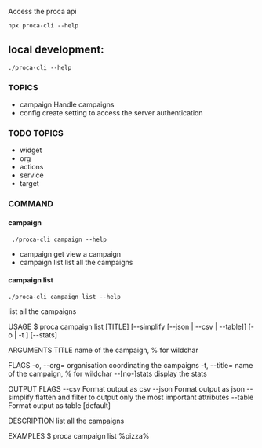 Access the proca api

    npx proca-cli --help

## local development:

    ./proca-cli --help


### TOPICS
-  campaign  Handle campaigns
-  config    create setting to access the server authentication

### TODO TOPICS

- widget
- org
- actions
- service
- target

### COMMAND 
#### campaign

     ./proca-cli campaign --help

- campaign get   view a campaign
- campaign list  list all the campaigns

#### campaign list 

    ./proca-cli campaign list --help

list all the campaigns

USAGE
  $ proca campaign list [TITLE] [--simplify [--json | --csv | --table]] [-o <organisation name> | -t <campaign title>] [--stats]

ARGUMENTS
  TITLE  name of the campaign, % for wildchar

FLAGS
  -o, --org=<organisation name>  organisation coordinating the campaigns
  -t, --title=<campaign title>   name of the campaign, % for wildchar
      --[no-]stats               display the stats

OUTPUT FLAGS
  --csv       Format output as csv
  --json      Format output as json
  --simplify  flatten and filter to output only the most important attributes
  --table     Format output as table [default]

DESCRIPTION
  list all the campaigns

EXAMPLES
  $ proca campaign list %pizza%

